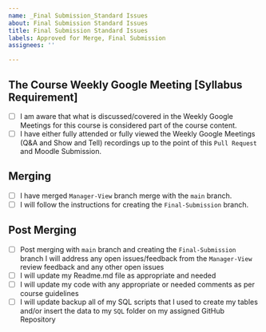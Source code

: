 ```yaml
---
name: _Final Submission_Standard Issues
about: Final Submission Standard Issues
title: Final Submission Standard Issues
labels: Approved for Merge, Final Submission
assignees: ''

---
```


## The Course Weekly Google Meeting [Syllabus Requirement]

- [ ] I am aware that what is discussed/covered in the Weekly Google Meetings for this course is considered part of the course content.
- [ ] I have either fully attended or fully viewed the Weekly Google Meetings (Q&A and Show and Tell) recordings up to the point of this `Pull Request` and Moodle Submission. 

## Merging
- [ ] I have merged `Manager-View` branch merge with the `main` branch. 
- [ ] I will follow the instructions for creating the `Final-Submission` branch.

## Post Merging

- [ ] Post merging with `main` branch and creating the `Final-Submission` branch I will address any open issues/feedback from the `Manager-View` review feedback and any other open issues
- [ ] I will update my Readme.md file as appropriate and needed
- [ ] I will update my code with any appropriate or needed comments as per course guidelines
- [ ] I will update backup all of my SQL scripts that I used to create my tables and/or insert the data to my `SQL` folder on my assigned GitHub Repository
